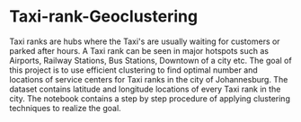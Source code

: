 # Taxi-rank-Geoclustering

Taxi ranks are hubs where the Taxi's are usually waiting for customers or parked after hours. A Taxi rank can be seen in major hotspots such as Airports, Railway Stations, Bus Stations, Downtown of a city etc. The goal of this project is to use efficient clustering to find optimal number and locations of service centers for Taxi ranks in the city of Johannesburg.
The dataset contains latitude and longitude locations of every Taxi rank in the city. The notebook contains a step by step procedure of applying clustering techniques to realize the goal.
